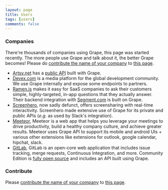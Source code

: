 ```yaml
---
layout: page
title: Users
tags: [users]
comments: false
---
```


### Companies

There're thousands of companies using Grape, this page was started recently. The more people use Grape and talk about it, the better Grape becomes! Please do [contribute the name of your company](https://github.com/ruby-grape/ruby-grape.github.io/blob/master/CONTRIBUTING.md) to [this page](https://github.com/ruby-grape/ruby-grape.github.io/blob/master/users/index.md).

* [Artsy.net](https://www.artsy.net) has a [public API](https://developers.artsy.net) built with Grape.
* [Devex.com](https://www.devex.com) is a media platform for the global development community. We use Grape internally and expose some endpoints to partners.
* [Ramen.is](https://ramen.is) makes it easy for SaaS companies to ask their customers simple, highly-targeted, in-app questions that they actually answer. Their backend integration with [Segment.com](https://segment.com/docs/integrations/ramen) is built on Grape.
* [Screenhero](https://screenhero.com), now sadly defunct, offers screensharing with real-time interactivity. Screenhero made extensive use of Grape for its private and public APIs (*e.g.* as used by Slack's integration).
* [Meeteor](http://www.meeteor.com), Meeteor is a web app that helps you leverage your meetings to 
drive productivity, build a healthy company culture, and achieve greater 
results. Meeteor uses Grape API to support its mobile and android UIs + various other extensions like extensions for outlook, google calendar, hipchat, slack.
* [GitLab](https://gitlab.com), GitLab is an open-core web application that includes issue tracking, merge requests, Continuous Integration, and more. Community Edition is [fully open source](https://gitlab.com/gitlab-org/gitlab-ce) and includes an API built using Grape.

### Contribute

Please [contribute the name of your company](https://github.com/ruby-grape/ruby-grape.github.io/blob/master/CONTRIBUTING.md) to [this page](https://github.com/ruby-grape/ruby-grape.github.io/blob/master/users/index.md).
